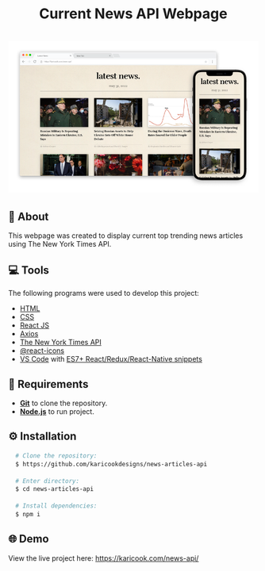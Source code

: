 <h1 align="center">
    Current News API Webpage
</h1>

<h1 align="center">
  <img alt="News API" src="https://github.com/karicookdesigns/current-news-api/blob/main/src/images/News-API-Mockup.png" />
</h1>

## :speech_balloon: About
This webpage was created to display current top trending news articles using The New York Times API.

## :computer: Tools
The following programs were used to develop this project:
- [HTML](https://developer.mozilla.org/en-US/docs/Web/HTML)
- [CSS](https://developer.mozilla.org/en-US/docs/Web/CSS)
- [React JS](https://reactjs.org/)
- [Axios](https://github.com/axios/axios)
- [The New York Times API](https://developer.nytimes.com/apis)
- [@react-icons](https://react-icons.github.io/react-icons/)
- [VS Code](https://code.visualstudio.com/) with [ES7+ React/Redux/React-Native snippets](https://marketplace.visualstudio.com/items?itemName=dsznajder.es7-react-js-snippets)

## :page_facing_up: Requirements
- [**Git**](https://git-scm.com/) to clone the repository.
- [**Node.js**](https://nodejs.org/en/) to run project.

## :gear: Installation
``` bash
  # Clone the repository:
  $ https://github.com/karicookdesigns/news-articles-api

  # Enter directory:
  $ cd news-articles-api
  
  # Install dependencies:
  $ npm i
```
## :globe_with_meridians: Demo
View the live project here:
https://karicook.com/news-api/
